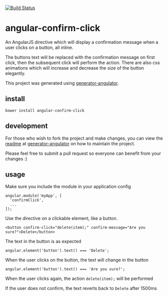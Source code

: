 [![Build Status](https://travis-ci.org/DiUS/angular-confirm-click.svg?branch=master)](https://travis-ci.org/DiUS/angular-confirm-click)

angular-confirm-click
=====================

An AngularJS directive which will display a confirmation message when a user clicks on a button, all inline.

The buttons text will be replaced with the confirmation message on first click, then the subsequent click will 
perform the action. There are also css animations which will increase and decrease the size of the button elegantly.

This project was generated using [generator-angulator](https://github.com/azzamallow/generator-angulator).

install
-------

```
bower install angular-confirm-click
```

development
-----------

For those who wish to fork the project and make changes, you can view the [readme](https://github.com/azzamallow/generator-angulator/blob/master/README.md#develop-and-maintain-your-component) at [generator-angulator](https://github.com/azzamallow/generator-angulator) on how to maintain the project.

Please feel free to submit a pull request so everyone can benefit from your changes :)

usage
-----

Make sure you include the module in your application config

```
angular.module('myApp', [
  'confirmClick',
  ...
]);
```

Use the directive on a clickable element, like a button.

```
<button confirm-click="delete(item);" confirm-message="Are you sure?">Delete</button>
```

The text in the button is as expected
```
angular.element('button').text() === 'Delete';
```

When the user clicks on the button, the text will change in the button

```
angular.element('button').text() === 'Are you sure?';
```

When the user clicks again, the action `delete(item);` will be performed

If the user does not confirm, the text reverts back to `Delete` after 1500ms 
